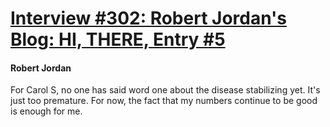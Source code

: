 # [Interview #302: Robert Jordan's Blog: HI, THERE, Entry #5](https://www.theoryland.com/intvmain.php?i=302#5)

#### Robert Jordan

For Carol S, no one has said word one about the disease stabilizing yet. It's just too premature. For now, the fact that my numbers continue to be good is enough for me.


